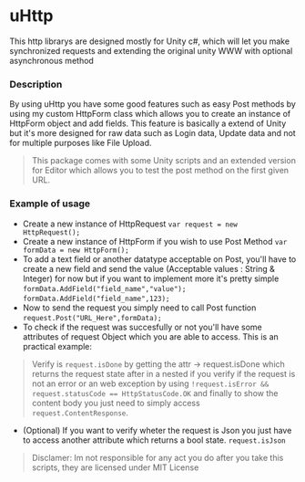 # uHttp
This http librarys are designed mostly for Unity c#, which will let you make synchronized requests and extending the original unity WWW with optional asynchronous method 

### Description ###
By using uHttp you have some good features such as easy Post methods by using my custom HttpForm class which allows you to create an instance of HttpForm object and add fields. This feature is basically a extend of Unity but it's more designed for raw data such as Login data, Update data and not for multiple purposes like File Upload.

> This package comes with some Unity scripts and an extended version for Editor which allows you to test the post method on the first given URL.

### Example of usage ###
- Create a new instance of HttpRequest 
`var request = new HttpRequest();`
- Create a new instance of HttpForm if you wish to use Post Method
`var formData = new HttpForm();`
- To add a text field or another datatype acceptable on Post, you'll have to create a new field and send the value (Acceptable values : String & Integer) for now but if you want to implement more it's pretty simple
`formData.AddField("field_name","value"); `
`formData.AddField("field_name",123);`
- Now to send the request you simply need to call Post function
`request.Post("URL_Here",formData);`
- To check if the request was succesfully or not you'll have some attributes of request Object which you are able to access. This is an practical example:
> Verify is `request.isDone` by getting the attr -> request.isDone which returns the request state after in a nested if you verify if the request is not an error or an web exception by using `!request.isError && request.statusCode == HttpStatusCode.OK` and finally to show the content body you just need to simply access `request.ContentResponse`.
- (Optional) If you want to verify wheter the request is Json you just have to access another attribute which returns a bool state. `request.isJson`

> Disclamer: Im not responsible for any act you do after you take this scripts, they are licensed under MIT License

